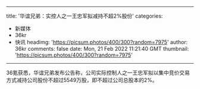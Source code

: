 
---
title: '华谊兄弟：实控人之一王忠军拟减持不超2%股份'
categories: 
 - 新媒体
 - 36kr
 - 快讯
headimg: 'https://picsum.photos/400/300?random=7975'
author: 36kr
comments: false
date: Mon, 21 Feb 2022 11:21:40 GMT
thumbnail: 'https://picsum.photos/400/300?random=7975'
---

<div>   
36氪获悉，华谊兄弟发布公告称，公司实际控制人之一王忠军拟以集中竞价交易方式减持公司股份不超过5549万股，即不超过公司总股本的2%。  
</div>
            